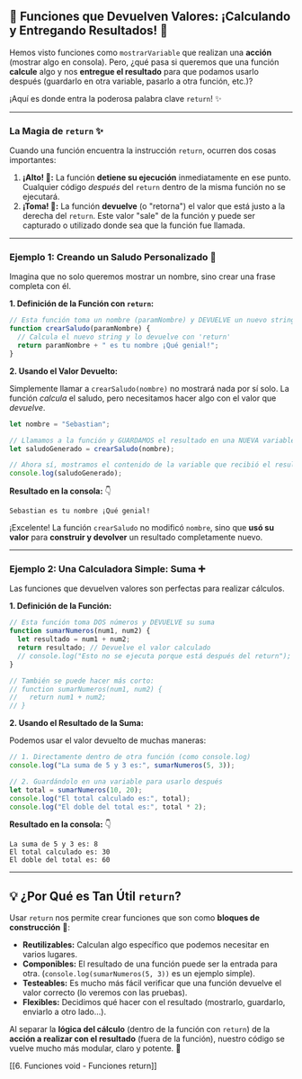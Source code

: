 
## 🔄 Funciones que Devuelven Valores: ¡Calculando y Entregando Resultados! 🎁

Hemos visto funciones como `mostrarVariable` que realizan una **acción** (mostrar algo en consola). Pero, ¿qué pasa si queremos que una función **calcule** algo y nos **entregue el resultado** para que podamos usarlo después (guardarlo en otra variable, pasarlo a otra función, etc.)?

¡Aquí es donde entra la poderosa palabra clave `return`! ✨

---

### La Magia de `return` ✨

Cuando una función encuentra la instrucción `return`, ocurren dos cosas importantes:

1.  **¡Alto! 🛑:** La función **detiene su ejecución** inmediatamente en ese punto. Cualquier código *después* del `return` dentro de la misma función no se ejecutará.
2.  **¡Toma! 🎁:** La función **devuelve** (o "retorna") el valor que está justo a la derecha del `return`. Este valor "sale" de la función y puede ser capturado o utilizado donde sea que la función fue llamada.

---

### Ejemplo 1: Creando un Saludo Personalizado 👋

Imagina que no solo queremos mostrar un nombre, sino crear una frase completa con él.

**1. Definición de la Función con `return`:**

```javascript
// Esta función toma un nombre (paramNombre) y DEVUELVE un nuevo string
function crearSaludo(paramNombre) {
  // Calcula el nuevo string y lo devuelve con 'return'
  return paramNombre + " es tu nombre ¡Qué genial!";
}
```

**2. Usando el Valor Devuelto:**

Simplemente llamar a `crearSaludo(nombre)` no mostrará nada por sí solo. La función *calcula* el saludo, pero necesitamos hacer algo con el valor que *devuelve*.

```javascript
let nombre = "Sebastian";

// Llamamos a la función y GUARDAMOS el resultado en una NUEVA variable
let saludoGenerado = crearSaludo(nombre);

// Ahora sí, mostramos el contenido de la variable que recibió el resultado
console.log(saludoGenerado);
```

**Resultado en la consola:** 👇
```
Sebastian es tu nombre ¡Qué genial!
```

¡Excelente! La función `crearSaludo` no modificó `nombre`, sino que **usó su valor** para **construir y devolver** un resultado completamente nuevo.

---

### Ejemplo 2: Una Calculadora Simple: Suma ➕

Las funciones que devuelven valores son perfectas para realizar cálculos.

**1. Definición de la Función:**

```javascript
// Esta función toma DOS números y DEVUELVE su suma
function sumarNumeros(num1, num2) {
  let resultado = num1 + num2;
  return resultado; // Devuelve el valor calculado
  // console.log("Esto no se ejecuta porque está después del return");
}

// También se puede hacer más corto:
// function sumarNumeros(num1, num2) {
//   return num1 + num2;
// }
```

**2. Usando el Resultado de la Suma:**

Podemos usar el valor devuelto de muchas maneras:

```javascript
// 1. Directamente dentro de otra función (como console.log)
console.log("La suma de 5 y 3 es:", sumarNumeros(5, 3));

// 2. Guardándolo en una variable para usarlo después
let total = sumarNumeros(10, 20);
console.log("El total calculado es:", total);
console.log("El doble del total es:", total * 2);
```

**Resultado en la consola:** 👇
```
La suma de 5 y 3 es: 8
El total calculado es: 30
El doble del total es: 60
```

---

## 💡 ¿Por Qué es Tan Útil `return`?

Usar `return` nos permite crear funciones que son como **bloques de construcción** 🧱:

*   **Reutilizables:** Calculan algo específico que podemos necesitar en varios lugares.
*   **Componibles:** El resultado de una función puede ser la entrada para otra. (`console.log(sumarNumeros(5, 3))` es un ejemplo simple).
*   **Testeables:** Es mucho más fácil verificar que una función devuelve el valor correcto (lo veremos con las pruebas).
*   **Flexibles:** Decidimos qué hacer con el resultado (mostrarlo, guardarlo, enviarlo a otro lado...).

Al separar la **lógica del cálculo** (dentro de la función con `return`) de la **acción a realizar con el resultado** (fuera de la función), nuestro código se vuelve mucho más modular, claro y potente. 💪

[[6. Funciones void - Funciones return]]
